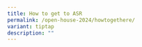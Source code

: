 ```yaml
---
title: How to get to ASR
permalink: /open-house-2024/howtogethere/
variant: tiptap
description: ""
---
```

<p></p>